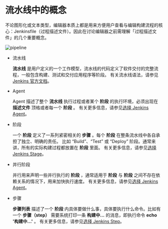 # 流水线中的概念

不论图形化或文本类型，编辑器本质上都是用来方便用户查看与编辑构建流程的核心：Jenkinsfile（过程描述文件）。因此在讨论编辑器之前需理解「过程描述文件」的几个重要概念。

![pipeline](https://docs.daocloud.io/daocloud-docs-images/docs/amamba/images/pipeline.png)

- 流水线

    **流水线** 是用户定义的一个工作模型，流水线的代码定义了软件交付的完整流程，一般包含构建、测试和交付应用程序等阶段。
    有关流水线语法，请参见 [Jenkins 官方文档](https://www.jenkins.io/zh/doc/book/pipeline/jenkinsfile/)。

- Agent

    Agent 描述了整个 **流水线** 执行过程或者某个 **阶段** 的执行环境，必须出现在 **描述文件** 顶格或者每一个 **阶段** 。
    有关更多信息，请参见[选择 Jenkins Agent](agent.md)。

- 阶段

    一个 **阶段** 定义了一系列紧密相关的 **步骤** 。每个 **阶段** 在整条流水线中各自承担了独立、明确的责任。
    比如 “Build”、“Test” 或 “Deploy” 阶段。通常来讲，所有的实际构建过程都放置在 **阶段** 里面。
    有关更多信息，请参见[选择 Jenkins Stage](https://www.jenkins.io/zh/doc/book/pipeline/#阶段)。

- 并行阶段

    并行用来声明一些并行执行的 **阶段** ，通常适用于 **阶段** 与 **阶段** 之间不存在依赖关系的情况下，用来加快执行速度。
    有关更多信息，请参见[选择 Jenkins Agent](agent.md)。

- 步骤

    **步骤列表** 描述了一个 **阶段** 内具体要做什么事，具体要执行什么命令。比如有一个 **步骤（step）** 需要系统打印一条 **构建中…** 的消息，即执行命令 **echo '构建中...'** 。
    有关更多信息，请参见[选择 Jenkins Step](https://www.jenkins.io/zh/doc/book/pipeline/#阶段)。
